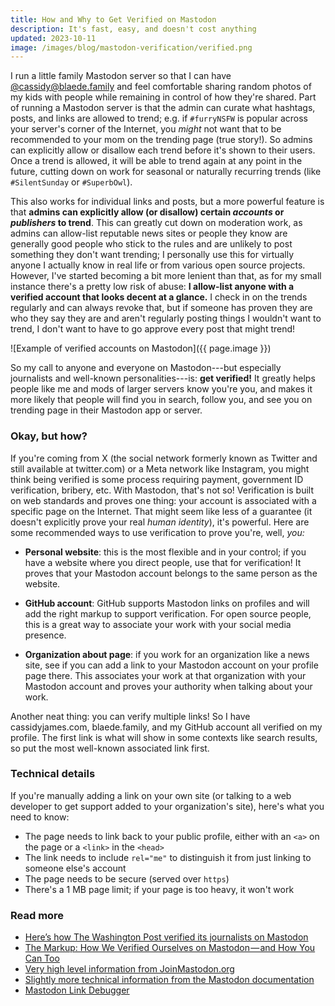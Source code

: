 ```yaml
---
title: How and Why to Get Verified on Mastodon
description: It's fast, easy, and doesn't cost anything
updated: 2023-10-11
image: /images/blog/mastodon-verification/verified.png
---
```


I run a little family Mastodon server so that I can have [@cassidy@blaede.family](https://mastodon.blaede.family/@cassidy) and feel comfortable sharing random photos of my kids with people while remaining in control of how they're shared. Part of running a Mastodon server is that the admin can curate what hashtags, posts, and links are allowed to trend; e.g. if `#furryNSFW` is popular across your server's corner of the Internet, you _might_ not want that to be recommended to your mom on the trending page (true story!). So admins can explicitly allow or disallow each trend before it's shown to their users. Once a trend is allowed, it will be able to trend again at any point in the future, cutting down on work for seasonal or naturally recurring trends (like `#SilentSunday` or `#SuperbOwl`).

This also works for individual links and posts, but a more powerful feature is that **admins can explicitly allow (or disallow) certain _accounts_ or _publishers_ to trend**. This can greatly cut down on moderation work, as admins can allow-list reputable news sites or people they know are generally good people who stick to the rules and are unlikely to post something they don't want trending; I personally use this for virtually anyone I actually know in real life or from various open source projects. However, I've started becoming a bit more lenient than that, as for my small instance there's a pretty low risk of abuse: **I allow-list anyone with a verified account that looks decent at a glance.** I check in on the trends regularly and can always revoke that, but if someone has proven they are who they say they are and aren't regularly posting things I wouldn't want to trend, I don't want to have to go approve every post that might trend!

![Example of verified accounts on Mastodon]({{ page.image }})

So my call to anyone and everyone on Mastodon---but especially journalists and well-known personalities---is: **get verified!** It greatly helps people like me and mods of larger servers know you're you, and makes it more likely that people will find you in search, follow you, and see you on trending page in their Mastodon app or server.

### Okay, but how?

If you're coming from X (the social network formerly known as Twitter and still available at twitter.com) or a Meta network like Instagram, you might think being verified is some process requiring payment, government ID verification, bribery, etc. With Mastodon, that's not so! Verification is built on web standards and proves one thing: your account is associated with a specific page on the Internet. That might seem like less of a guarantee (it doesn't explicitly prove your real _human identity_), it's powerful. Here are some recommended ways to use verification to prove you're, well, _you:_

- **Personal website**: this is the most flexible and in your control; if you have a website where you direct people, use that for verification! It proves that your Mastodon account belongs to the same person as the website.

- **GitHub account**: GitHub supports Mastodon links on profiles and will add the right markup to support verification. For open source people, this is a great way to associate your work with your social media presence.

- **Organization about page**: if you work for an organization like a news site, see if you can add a link to your Mastodon account on your profile page there. This associates your work at that organization with your Mastodon account and proves your authority when talking about your work.

Another neat thing: you can verify multiple links! So I have cassidyjames.com, blaede.family, and my GitHub account all verified on my profile. The first link is what will show in some contexts like search results, so put the most well-known associated link first.

### Technical details

If you're manually adding a link on your own site (or talking to a web developer to get support added to your organization's site), here's what you need to know:

- The page needs to link back to your public profile, either with an `<a>` on the page or a `<link>` in the `<head>`
- The link needs to include `rel="me"` to distinguish it from just linking to someone else's account
- The page needs to be secure (served over `https`)
- There's a 1 MB page limit; if your page is too heavy, it won't work

### Read more

- [Here’s how The Washington Post verified its journalists on Mastodon](https://washpost.engineering/heres-how-the-washington-post-verified-its-journalists-on-mastodon-7b5dbc96985c)
- [The Markup: How We Verified Ourselves on Mastodon — and How You Can Too](https://themarkup.org/levelup/2022/12/22/how-we-verified-ourselves-on-mastodon-and-how-you-can-too)
- [Very high level information from JoinMastodon.org](https://joinmastodon.org/verification)
- [Slightly more technical information from the Mastodon documentation](https://docs.joinmastodon.org/user/profile/#verification)
- [Mastodon Link Debugger](https://mastodon-link-debugger.vercel.app/)

